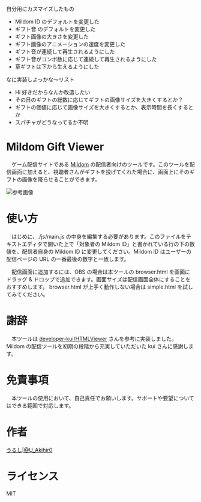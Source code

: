 自分用にカスマイズしたもの

- Mildom ID のデフォルトを変更した
- ギフト音 のデフォルトを変更した
- ギフト画像の大きさを変更した
- ギフト画像のアニメーションの速度を変更した
- ギフト音が連続して再生されるようにした
- ギフト音がコンボ数に応じて連続して再生されるようにした
- 草ギフトは下から生えるようにした

なに実装しよっかな〜リスト

- Hi 好きだからなんか改造したい
- その日のギフトの総数に応じてギフトの画像サイズを大きくするとか？
- ギフトの価値に応じて画像サイズを大きくするとか、表示時間を長くするとか
- スパチャがどうなってるか不明

# Mildom Gift Viewer

　ゲーム配信サイトである [Mildom](https://www.mildom.com/) の配信者向けのツールです。このツールを配信画面に加えると、視聴者さんがギフトを投げてくれた場合に、画面上にそのギフトの画像を降らせることができます。


![参考画像](./img/sample.png)


# 使い方

　はじめに、./js/main.js の中身を編集する必要があります。このファイルをテキストエディタで開いた上で「対象者の Mildom ID」と書かれている行の下の数値を、配信者自身の Mildom ID に変更してください。Mildom ID はユーザーの配信ページの URL の一番最後の数字と一致します。


　配信画面に追加するには、OBS の場合は本ツールの browser.html を画面にドラッグ & ドロップで追加できます。画面サイズは配信画面全体にすることをおすすめします。 browser.html が上手く動作しない場合は simple.html を試してみてください。


# 謝辞

　本ツールは [developer-kui/HTMLViewer](https://github.com/developer-kui/HTMLViewer) さんを参考に実装しました。 Mildom の配信ツールを初期の段階から充実していただいた kui さんに感謝します。


# 免責事項

　本ツールの使用において、自己責任でお願いします。サポートや要望についてはできる範囲で対応します。

# 作者

[うるし|@U_Akihir0](https://twitter.com/U_Akihir0) 

# ライセンス

MIT

